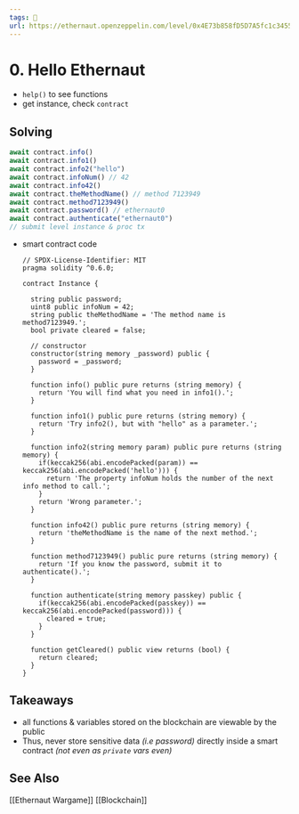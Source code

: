```yaml
---
tags: 🥷
url: https://ethernaut.openzeppelin.com/level/0x4E73b858fD5D7A5fc1c3455061dE52a53F35d966
---
```


# 0. Hello Ethernaut

- `help()` to see functions
- get instance, check `contract`
## Solving
```javascript
await contract.info()
await contract.info1()
await contract.info2("hello")
await contract.infoNum() // 42
await contract.info42()
await contract.theMethodName() // method 7123949
await contract.method7123949()
await contract.password() // ethernaut0
await contract.authenticate("ethernaut0")
// submit level instance & proc tx
```
- smart contract code
	```solidity
	// SPDX-License-Identifier: MIT
	pragma solidity ^0.6.0;

	contract Instance {

	  string public password;
	  uint8 public infoNum = 42;
	  string public theMethodName = 'The method name is method7123949.';
	  bool private cleared = false;

	  // constructor
	  constructor(string memory _password) public {
		password = _password;
	  }

	  function info() public pure returns (string memory) {
		return 'You will find what you need in info1().';
	  }

	  function info1() public pure returns (string memory) {
		return 'Try info2(), but with "hello" as a parameter.';
	  }

	  function info2(string memory param) public pure returns (string memory) {
		if(keccak256(abi.encodePacked(param)) == keccak256(abi.encodePacked('hello'))) {
		  return 'The property infoNum holds the number of the next info method to call.';
		}
		return 'Wrong parameter.';
	  }

	  function info42() public pure returns (string memory) {
		return 'theMethodName is the name of the next method.';
	  }

	  function method7123949() public pure returns (string memory) {
		return 'If you know the password, submit it to authenticate().';
	  }

	  function authenticate(string memory passkey) public {
		if(keccak256(abi.encodePacked(passkey)) == keccak256(abi.encodePacked(password))) {
		  cleared = true;
		}
	  }

	  function getCleared() public view returns (bool) {
		return cleared;
	  }
	}
	```

## Takeaways
- all functions & variables stored on the blockchain are viewable by the public
- Thus, never store sensitive data *(i.e password)* directly inside a smart contract *(not even as `private` vars even)*

## See Also
[[Ethernaut Wargame]]
[[Blockchain]]